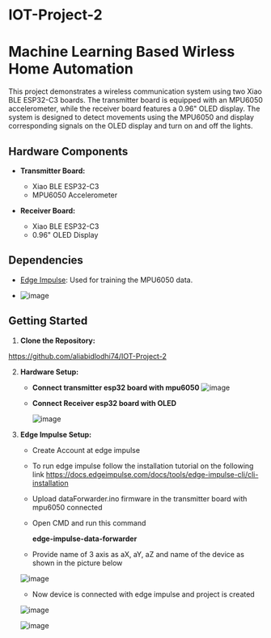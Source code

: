 # IOT-Project-2
# Machine Learning Based Wirless Home Automation

This project demonstrates a wireless communication system using two Xiao BLE ESP32-C3 boards. The transmitter board is equipped with an MPU6050 accelerometer, while the receiver board features a 0.96" OLED display. The system is designed to detect movements using the MPU6050 and display corresponding signals on the OLED display and turn on and off the lights.

## Hardware Components

- **Transmitter Board:**
  - Xiao BLE ESP32-C3
  - MPU6050 Accelerometer

- **Receiver Board:**
  - Xiao BLE ESP32-C3
  - 0.96" OLED Display

## Dependencies

- [Edge Impulse](https://www.edgeimpulse.com/): Used for training the MPU6050 data.

- ![image](https://github.com/aliabidlodhi74/IOT-Project-2/assets/83972129/6b46aa26-4a01-46ad-8d11-eeb2181d55a4)


## Getting Started

1. **Clone the Repository:**
   
https://github.com/aliabidlodhi74/IOT-Project-2

2. **Hardware Setup:**
   
   - **Connect transmitter esp32 board with mpu6050**
     ![image](https://github.com/aliabidlodhi74/IOT-Project-2/assets/83972129/08c7ec3c-fb3e-4739-b31b-32b653e0d787)


   - **Connect Receiver esp32 board with OLED**
   
     ![image](https://github.com/aliabidlodhi74/IOT-Project-2/assets/83972129/251678a5-dd16-4be0-9a75-de70e1ba2914)


3. **Edge Impulse Setup:**

   - Create Account at edge impulse
   - To run edge impulse follow the installation tutorial on the following link
     https://docs.edgeimpulse.com/docs/tools/edge-impulse-cli/cli-installation
   - Upload dataForwarder.ino firmware in the transmitter board with mpu6050 connected
   - Open CMD and run this command
     
      **edge-impulse-data-forwarder**

     
   - Provide name of 3 axis as aX, aY, aZ and name of the device as shown in the picture below
     
   ![image](https://github.com/aliabidlodhi74/IOT-Project-2/assets/83972129/41be1e86-7e96-4310-a0d6-1b9805dc751b)


    - Now device is connected with edge impulse and project is created

   ![image](https://github.com/aliabidlodhi74/IOT-Project-2/assets/83972129/b1eccd64-10da-407f-94d9-88747f0b67dc)

   ![image](https://github.com/aliabidlodhi74/IOT-Project-2/assets/83972129/b2af4f9a-a3fc-4d9f-9409-d729b786de34)


